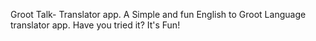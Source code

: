 Groot Talk- Translator app.
A Simple and fun English to Groot Language translator app.
Have you tried it? It's Fun!
